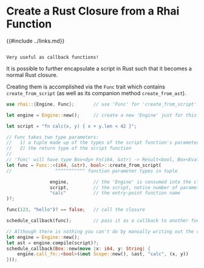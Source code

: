 Create a Rust Closure from a Rhai Function
==========================================

{{#include ../links.md}}

```admonish tip.side "Tip"

Very useful as callback functions!
```

It is possible to further encapsulate a script in Rust such that it becomes a normal Rust closure.

Creating them is accomplished via the `Func` trait which contains `create_from_script`
(as well as its companion method `create_from_ast`).

```rust
use rhai::{Engine, Func};       // use 'Func' for 'create_from_script'

let engine = Engine::new();     // create a new 'Engine' just for this

let script = "fn calc(x, y) { x + y.len < 42 }";

// Func takes two type parameters:
//   1) a tuple made up of the types of the script function's parameters
//   2) the return type of the script function
//
// 'func' will have type Box<dyn Fn(i64, &str) -> Result<bool, Box<EvalAltResult>>> and is callable!
let func = Func::<(i64, &str), bool>::create_from_script(
//                ^^^^^^^^^^^ function parameter types in tuple

                engine,         // the 'Engine' is consumed into the closure
                script,         // the script, notice number of parameters must match
                "calc"          // the entry-point function name
)?;

func(123, "hello")? == false;   // call the closure

schedule_callback(func);        // pass it as a callback to another function

// Although there is nothing you can't do by manually writing out the closure yourself...
let engine = Engine::new();
let ast = engine.compile(script)?;
schedule_callback(Box::new(move |x: i64, y: String| {
    engine.call_fn::<bool>(&mut Scope::new(), &ast, "calc", (x, y))
}));
```
